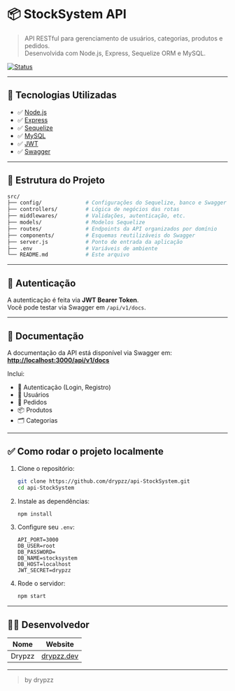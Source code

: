 # 📦 StockSystem API

> API RESTful para gerenciamento de usuários, categorias, produtos e pedidos.  
Desenvolvida com Node.js, Express, Sequelize ORM e MySQL.

[![Status](https://img.shields.io/badge/status-completo-green.svg)]()

---

## 🚀 Tecnologias Utilizadas

- ✅ [Node.js](https://nodejs.org/)
- ✅ [Express](https://expressjs.com/)
- ✅ [Sequelize](https://sequelize.org/)
- ✅ [MySQL](https://www.mysql.com/)
- ✅ [JWT](https://jwt.io/)
- ✅ [Swagger](https://swagger.io/)

---

## 📁 Estrutura do Projeto

```bash
src/
├── config/              # Configurações do Sequelize, banco e Swagger
├── controllers/         # Lógica de negócios das rotas
├── middlewares/         # Validações, autenticação, etc.
├── models/              # Modelos Sequelize
├── routes/              # Endpoints da API organizados por domínio
├── components/          # Esquemas reutilizáveis do Swagger
├── server.js            # Ponto de entrada da aplicação
├── .env                 # Variáveis de ambiente
└── README.md            # Este arquivo
```

---

## 🔐 Autenticação

A autenticação é feita via **JWT Bearer Token**.  
Você pode testar via Swagger em `/api/v1/docs`.

---

## 📄 Documentação

A documentação da API está disponível via Swagger em:  
**[http://localhost:3000/api/v1/docs](http://localhost:3000/api/v1/docs)**

Inclui:

- 🔑 Autenticação (Login, Registro)
- 👤 Usuários
- 🛒 Pedidos
- 📦 Produtos
- 🗂️ Categorias

---

## ✅ Como rodar o projeto localmente

1. Clone o repositório:
   ```bash
   git clone https://github.com/drypzz/api-StockSystem.git
   cd api-StockSystem
   ```

2. Instale as dependências:
   ```bash
   npm install
   ```

3. Configure seu `.env`:
   ```env
   API_PORT=3000
   DB_USER=root
   DB_PASSWORD=
   DB_NAME=stocksystem
   DB_HOST=localhost
   JWT_SECRET=drypzz
   ```

4. Rode o servidor:
   ```bash
   npm start
   ```

---

## 👨‍💻 Desenvolvedor

| Nome     | Website                   |
|----------|---------------------------|
| Drypzz   | [drypzz.dev](https://drypzz.netlify.app) |

---

> by drypzz